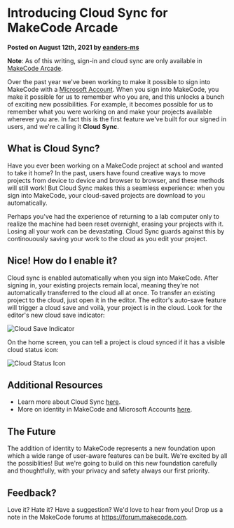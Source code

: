 # Introducing Cloud Sync for MakeCode Arcade

**Posted on August 12th, 2021 by [eanders-ms](https://github.com/eanders-ms)**

**Note**: As of this writing, sign-in and cloud sync are only available in [MakeCode Arcade](https://arcade.makecode.com).

Over the past year we've been working to make it possible to sign into MakeCode with a [Microsoft Account](https://aka.ms/AAdd6f8). When you sign into MakeCode, you make it possible for us to remember who you are, and this unlocks a bunch of exciting new possibilities. For example, it becomes possible for us to remember what you were working on and make your projects available wherever you are. In fact this is the first feature we've built for our signed in users, and we're calling it **Cloud Sync**.

## What is Cloud Sync?

Have you ever been working on a MakeCode project at school and wanted to take it home? In the past, users have found creative ways to move projects from device to device and browser to browser, and these methods will still work! But Cloud Sync makes this a seamless experience: when you sign into MakeCode, your cloud-saved projects are download to you automatically.

Perhaps you've had the experience of returning to a lab computer only to realize the machine had been reset overnight, erasing your projects with it. Losing all your work can be devastating. Cloud Sync guards against this by continouously saving your work to the cloud as you edit your project.

## Nice! How do I enable it?

Cloud sync is enabled automatically when you sign into MakeCode. After signing in, your existing projects remain local, meaning they're not automatically transferred to the cloud all at once. To transfer an existing project to the cloud, just open it in the editor. The editor's auto-save feature will trigger a cloud save and voilà, your project is in the cloud. Look for the editor's new cloud save indicator:

![Cloud Save Indicator](/static/arcade/intro-cloud-sync/cloud-save.gif)

On the home screen, you can tell a project is cloud synced if it has a visible cloud status icon:

![Cloud Status Icon](/static/arcade/intro-cloud-sync/cloud-status-icon.png)

## Additional Resources

* Learn more about Cloud Sync [here](/identity/cloud-sync).
* More on identity in MakeCode and Microsoft Accounts [here](/identity/sign-in).

## The Future

The addition of identity to MakeCode represents a new foundation upon which a wide range of user-aware features can be built. We're excited by all the possiblities! But we're going to build on this new foundation carefully and thoughtfully, with your privacy and safety always our first priority.

## Feedback?

Love it? Hate it? Have a suggestion? We'd love to hear from you! Drop us a note in the MakeCode forums at https://forum.makecode.com.
